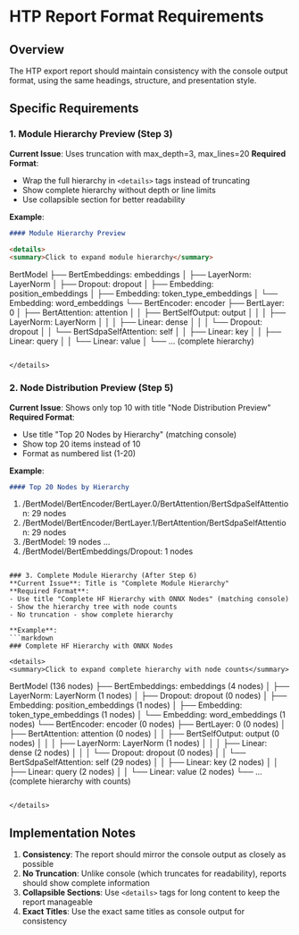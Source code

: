 # HTP Report Format Requirements

## Overview
The HTP export report should maintain consistency with the console output format, using the same headings, structure, and presentation style.

## Specific Requirements

### 1. Module Hierarchy Preview (Step 3)
**Current Issue**: Uses truncation with max_depth=3, max_lines=20
**Required Format**:
- Wrap the full hierarchy in `<details>` tags instead of truncating
- Show complete hierarchy without depth or line limits
- Use collapsible section for better readability

**Example**:
```markdown
#### Module Hierarchy Preview

<details>
<summary>Click to expand module hierarchy</summary>

```
BertModel
├── BertEmbeddings: embeddings
│   ├── LayerNorm: LayerNorm
│   ├── Dropout: dropout
│   ├── Embedding: position_embeddings
│   ├── Embedding: token_type_embeddings
│   └── Embedding: word_embeddings
└── BertEncoder: encoder
    ├── BertLayer: 0
    │   ├── BertAttention: attention
    │   │   ├── BertSelfOutput: output
    │   │   │   ├── LayerNorm: LayerNorm
    │   │   │   ├── Linear: dense
    │   │   │   └── Dropout: dropout
    │   │   └── BertSdpaSelfAttention: self
    │   │       ├── Linear: key
    │   │       ├── Linear: query
    │   │       └── Linear: value
    │   └── ... (complete hierarchy)
```

</details>
```

### 2. Node Distribution Preview (Step 5)
**Current Issue**: Shows only top 10 with title "Node Distribution Preview"
**Required Format**:
- Use title "Top 20 Nodes by Hierarchy" (matching console)
- Show top 20 items instead of 10
- Format as numbered list (1-20)

**Example**:
```markdown
#### Top 20 Nodes by Hierarchy

```
 1. /BertModel/BertEncoder/BertLayer.0/BertAttention/BertSdpaSelfAttention: 29 nodes
 2. /BertModel/BertEncoder/BertLayer.1/BertAttention/BertSdpaSelfAttention: 29 nodes
 3. /BertModel: 19 nodes
 ...
20. /BertModel/BertEmbeddings/Dropout: 1 nodes
```

### 3. Complete Module Hierarchy (After Step 6)
**Current Issue**: Title is "Complete Module Hierarchy"
**Required Format**:
- Use title "Complete HF Hierarchy with ONNX Nodes" (matching console)
- Show the hierarchy tree with node counts
- No truncation - show complete hierarchy

**Example**:
```markdown
### Complete HF Hierarchy with ONNX Nodes

<details>
<summary>Click to expand complete hierarchy with node counts</summary>

```
BertModel (136 nodes)
├── BertEmbeddings: embeddings (4 nodes)
│   ├── LayerNorm: LayerNorm (1 nodes)
│   ├── Dropout: dropout (0 nodes)
│   ├── Embedding: position_embeddings (1 nodes)
│   ├── Embedding: token_type_embeddings (1 nodes)
│   └── Embedding: word_embeddings (1 nodes)
└── BertEncoder: encoder (0 nodes)
    ├── BertLayer: 0 (0 nodes)
    │   ├── BertAttention: attention (0 nodes)
    │   │   ├── BertSelfOutput: output (0 nodes)
    │   │   │   ├── LayerNorm: LayerNorm (1 nodes)
    │   │   │   ├── Linear: dense (2 nodes)
    │   │   │   └── Dropout: dropout (0 nodes)
    │   │   └── BertSdpaSelfAttention: self (29 nodes)
    │   │       ├── Linear: key (2 nodes)
    │   │       ├── Linear: query (2 nodes)
    │   │       └── Linear: value (2 nodes)
    └── ... (complete hierarchy with counts)
```

</details>
```

## Implementation Notes

1. **Consistency**: The report should mirror the console output as closely as possible
2. **No Truncation**: Unlike console (which truncates for readability), reports should show complete information
3. **Collapsible Sections**: Use `<details>` tags for long content to keep the report manageable
4. **Exact Titles**: Use the exact same titles as console output for consistency